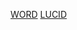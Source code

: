 [WORD](https://docs.google.com/document/d/1PynekSu44r1mnQRnjhzrivHJjpFDS0lw90-iZweqrBg/edit?usp=sharing)
[LUCID](https://lucid.app/lucidchart/b1c98c6a-9a32-47af-a15f-f8ef30eec292/edit?viewport_loc=-1997%2C-520%2C4184%2C1824%2C0_0&invitationId=inv_6b1205e3-a8a3-46c9-a01c-2254cafee774)
